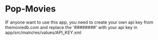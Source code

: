 # Pop-Movies

IF anyone want to use this app, you need to create your own api key from themoviedb.com and replace the '########' with your api key in app/src/main/res/values/API_KEY.xml
